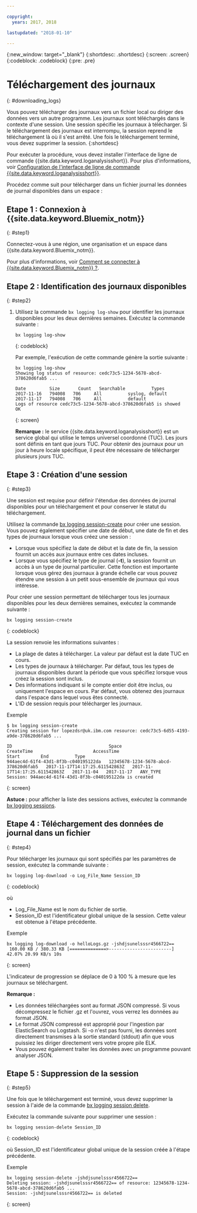```yaml
---

copyright:
  years: 2017, 2018

lastupdated: "2018-01-10"

---
```



{:new_window: target="_blank"}
{:shortdesc: .shortdesc}
{:screen: .screen}
{:codeblock: .codeblock}
{:pre: .pre}

# Téléchargement des journaux
{: #downloading_logs}

Vous pouvez télécharger des journaux vers un fichier local ou diriger des données vers un autre programme. Les journaux sont téléchargés dans le contexte d'une session. Une session
spécifie les journaux à télécharger. Si le téléchargement des journaux est interrompu, la session reprend le téléchargement là où il s'est arrêté. Une fois le téléchargement terminé, vous
devez supprimer la session.
{:shortdesc}

Pour exécuter la procédure, vous devez installer l'interface de ligne de commande {{site.data.keyword.loganalysisshort}}. Pour plus d'informations, voir [Configuration de l'interface de ligne de commande {{site.data.keyword.loganalysisshort}}](https://console.bluemix.net/docs/services/CloudLogAnalysis/how-to/manage-logs/config_log_collection_cli_cloud.html#config_log_collection_cli_).


Procédez comme suit pour télécharger dans un fichier journal les données de journal disponibles dans un espace :

## Etape 1 : Connexion à {{site.data.keyword.Bluemix_notm}}
{: #step1}

Connectez-vous à une région, une organisation et un espace dans {{site.data.keyword.Bluemix_notm}}. 

Pour plus d'informations, voir [Comment se connecter à {{site.data.keyword.Bluemix_notm}} ?](/docs/services/CloudLogAnalysis/qa/cli_qa.html#login).

## Etape 2 : Identification des journaux disponibles
{: #step2}

1. Utilisez la commande `bx logging log-show` pour identifier les journaux disponibles pour les deux dernières semaines. Exécutez la commande suivante :

    ```
    bx logging log-show
    ```
    {: codeblock}
    
    Par exemple, l'exécution de cette commande génère la sortie suivante :
    
    ```
    bx logging log-show 
    Showing log status of resource: cedc73c5-1234-5678-abcd-378620d6fab5 ...

    Date         Size       Count   Searchable          Types   
    2017-11-16   794008   706     All          syslog, default   
	2017-11-17   794008   706     All          default   
    Logs of resource cedc73c5-1234-5678-abcd-378620d6fab5 is showed
    OK
    ```
    {: screen}

    **Remarque :** le service {{site.data.keyword.loganalysisshort}} est un service global qui utilise le temps universel coordonné (TUC). Les jours sont définis
en tant que jours TUC. Pour obtenir des journaux pour un jour à heure locale spécifique, il peut être nécessaire de télécharger plusieurs jours TUC.


## Etape 3 : Création d'une session
{: #step3}

Une session est requise pour définir l'étendue des données de journal disponibles pour un téléchargement et pour conserver le statut du téléchargement. 

Utilisez la commande [bx logging session-create](/docs/services/CloudLogAnalysis/reference/log_analysis_cli_cloud.html#session_create) pour créer une session. Vous pouvez également spécifier une date
de début, une date de fin et des types de journaux lorsque vous créez une session :  

* Lorsque vous spécifiez la date de début et la date de fin, la session fournit un accès aux journaux entre ces dates incluses. 
* Lorsque vous spécifiez le type de journal (**-t**), la session fournit un accès à un type de journal particulier. Cette fonction est importante lorsque vous
gérez des journaux à grande échelle car vous pouvez étendre une session à un petit sous-ensemble de journaux qui vous intéresse.

Pour créer une session permettant de télécharger tous les journaux disponibles pour les deux dernières semaines, exécutez la commande suivante :

```
bx logging session-create 
```
{: codeblock}

La session renvoie les informations suivantes :

* La plage de dates à télécharger. La valeur par défaut est la date TUC en cours.
* Les types de journaux à télécharger. Par défaut, tous les types de journaux disponibles durant la période que vous spécifiez lorsque vous créez la session sont inclus. 
* Des informations indiquant si le compte entier doit être inclus, ou uniquement l'espace en cours. Par défaut, vous obtenez des journaux dans l'espace dans lequel vous êtes connecté.
* L'ID de session requis pour télécharger les journaux.

Exemple

```
$ bx logging session-create
Creating session for lopezdsr@uk.ibm.com resource: cedc73c5-6d55-4193-a9de-378620d6fab5 ...

ID                                     Space                                  CreateTime                       AccessTime                       Start        End          Type   
944aec4d-61f4-43d1-8f3b-c040195122da   12345678-1234-5678-abcd-378620d6fab5   2017-11-17T14:17:25.611542863Z   2017-11-17T14:17:25.611542863Z   2017-11-04   2017-11-17   ANY_TYPE   
Session: 944aec4d-61f4-43d1-8f3b-c040195122da is created
```
{: screen}

**Astuce :** pour afficher la liste des sessions actives, exécutez la commande [bx logging sessions](/docs/services/CloudLogAnalysis/reference/log_analysis_cli_cloud.html#session_list).

## Etape 4 : Téléchargement des données de journal dans un fichier
{: #step4}

Pour télécharger les journaux qui sont spécifiés par les paramètres de session, exécutez la commande suivante :

```
bx logging log-download -o Log_File_Name Session_ID
```
{: codeblock}

où

* Log_File_Name est le nom du fichier de sortie.
* Session_ID est l'identificateur global unique de la session. Cette valeur est obtenue à l'étape précédente.

Exemple

```
bx logging log-download -o helloLogs.gz -jshdjsunelsssr4566722==
 160.00 KB / 380.33 KB [==============>------------------------]  42.07% 20.99 KB/s 10s
```
{: screen}

L'indicateur de progression se déplace de 0 à 100 % à mesure que les journaux se téléchargent.

**Remarque :** 

* Les données téléchargées sont au format JSON compressé. Si vous décompressez le fichier .gz et l'ouvrez, vous verrez les données au format JSON. 
* Le format JSON compressé est approprié pour l'ingestion par ElasticSearch ou Logstash. Si -o n'est pas fourni, les données sont directement transmises à la sortie standard (stdout) afin que vous puissiez
les diriger directement vers votre propre pile ELK.
* Vous pouvez également traiter les données avec un programme pouvant analyser JSON. 

## Etape 5 : Suppression de la session
{: #step5}

Une fois que le téléchargement est terminé, vous devez supprimer la session à l'aide de la commande [bx logging session delete](/docs/services/CloudLogAnalysis/reference/log_analysis_cli_cloud.html#delete). 

Exécutez la commande suivante pour supprimer une session :

```
bx logging session-delete Session_ID
```
{: codeblock}

où Session_ID est l'identificateur global unique de la session créée à l'étape précédente.

Exemple

```
bx logging session-delete -jshdjsunelsssr4566722==
Deleting session: -jshdjsunelsssr4566722== of resource: 12345678-1234-5678-abcd-378620d6fab5 ...
Session: -jshdjsunelsssr4566722== is deleted

```
{: screen}




